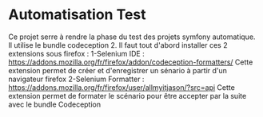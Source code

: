 Automatisation Test
========================

Ce projet serre à rendre la phase du test des projets symfony automatique.
Il utilise le bundle codeception 2.
Il faut tout d'abord installer ces 2 extensions sous firefox :
1-Selenium IDE : https://addons.mozilla.org/fr/firefox/addon/codeception-formatters/
Cette extension permet de créer et d'enregistrer un sénario à partir d'un navigateur firefox
2-Selenium Formatter : https://addons.mozilla.org/fr/firefox/user/allmyitjason/?src=api
Cette extension permet de formater le scénario pour être accepter par la suite avec le bundle Codeception
